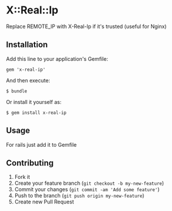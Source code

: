 # X::Real::Ip

Replace REMOTE_IP with X-Real-Ip if it's trusted (useful for Nginx)

## Installation

Add this line to your application's Gemfile:

    gem 'x-real-ip'

And then execute:

    $ bundle

Or install it yourself as:

    $ gem install x-real-ip

## Usage

For rails just add it to Gemfile

## Contributing

1. Fork it
2. Create your feature branch (`git checkout -b my-new-feature`)
3. Commit your changes (`git commit -am 'Add some feature'`)
4. Push to the branch (`git push origin my-new-feature`)
5. Create new Pull Request
